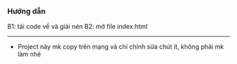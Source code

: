 ### Hướng dẫn
B1: tải code về và giải nén
B2: mở file index.html

---
- Project này mk copy trên mạng và chỉ chỉnh sửa chút ít, không phải mk làm nhé
